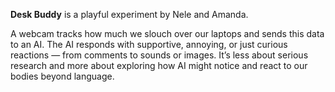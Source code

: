 **Desk Buddy** is a playful experiment by Nele and Amanda. 

A webcam tracks how much we slouch over our laptops and sends this data to an AI. The AI responds with supportive, annoying, or just curious reactions — from comments to sounds or images. It’s less about serious research and more about exploring how AI might notice and react to our bodies beyond language.
